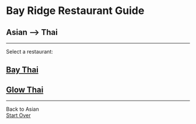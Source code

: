 # Bay Ridge Restaurant Guide
## Asian --> Thai
---
Select a restaurant:

## [Bay Thai](http://www.brooklynbaythai.com/)
## [Glow Thai](http://glowthai.com/)

---
Back to Asian  
[Start Over](../asian.md)